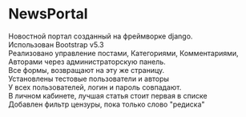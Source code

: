 # NewsPortal
Новостной портал созданный на фреймворке django.<br>
Использован Bootstrap v5.3<br>
Реализовано управление постами, Категориями, Комментариями, Авторами через администраторскую панель.<br>
Все формы, возвращают на эту же страницу.<br>
Установлены тестовые пользователи и авторы <br>
У всех пользователей, логин и пароль совпадают.<br>
В личном кабинете, лучшая статья стоит первая в списке<br>
Добавлен фильтр цензуры, пока только слово "редиска"
